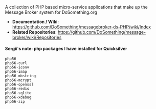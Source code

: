 A collection of PHP based micro-service applications that make up the Message Broker system for DoSomething.org

- **Documentation / Wiki**: https://github.com/DoSomething/messagebroker-ds-PHP/wiki/Index
- **Related Repositories**: https://github.com/DoSomething/message-broker/wiki/Repositories


#### Sergii's note: php packages I have installed for Quicksilver
```
php56
php56-curl
php56-iconv
php56-imap
php56-mbstring
php56-mcrypt
php56-openssl
php56-redis
php56-sqlite
php56-xdebug
php56-zip
```
